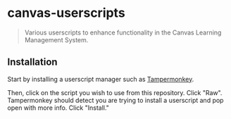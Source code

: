 # canvas-userscripts
> Various userscripts to enhance functionality in the Canvas Learning Management System.

## Installation

Start by installing a userscript manager such as [Tampermonkey](https://www.tampermonkey.net/).

Then, click on the script you wish to use from this repository. Click "Raw". Tampermonkey should detect you are trying to install a userscript and pop open with more info. Click "Install."
